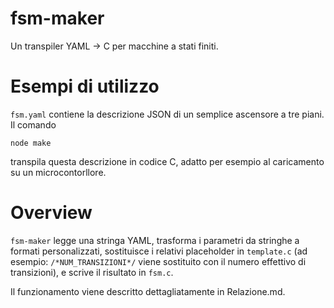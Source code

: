 fsm-maker
===

Un transpiler YAML → C per macchine a stati finiti.

# Esempi di utilizzo

`fsm.yaml` contiene la descrizione JSON di un semplice ascensore a tre piani. Il comando

    node make

transpila questa descrizione in codice C, adatto per esempio al caricamento su un microcontorllore.

# Overview

`fsm-maker` legge una stringa YAML, trasforma i parametri da stringhe a formati personalizzati, sostituisce i relativi placeholder in `template.c` (ad esempio: `/*NUM_TRANSIZIONI*/` viene sostituito con il numero effettivo di transizioni), e scrive il risultato in `fsm.c`.

Il funzionamento viene descritto dettagliatamente in Relazione.md.
